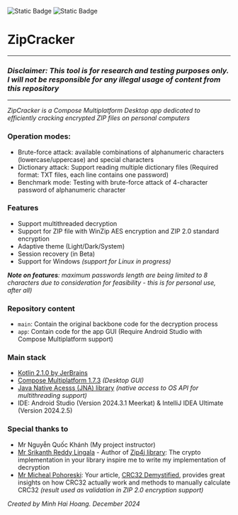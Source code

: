 ![Static Badge](https://img.shields.io/badge/version-0.1.0-alpha)
![Static Badge](https://img.shields.io/badge/release-alpha-1)

# ZipCracker

---
### _Disclaimer: This tool is for research and testing purposes only. I will not be responsible for any illegal usage of content from this repository_
---

_ZipCracker is a Compose Multiplatform Desktop app dedicated to efficiently cracking encrypted ZIP files on personal computers_

### Operation modes:
- Brute-force attack: available combinations of alphanumeric characters (lowercase/uppercase) and special characters
- Dictionary attack: Support reading multiple dictionary files (Required format: TXT files, each line contains one password)
- Benchmark mode: Testing with brute-force attack of 4-character password of alphanumeric character

### Features
- Support multithreaded decryption
- Support for ZIP file with WinZip AES encryption and ZIP 2.0 standard encryption
- Adaptive theme (Light/Dark/System)
- Session recovery (in Beta)
- Support for Windows _(support for Linux in progress)_

_**Note on features**: maximum passwords length are being limited to 8 characters due to consideration for feasibility - this is for personal use, after all)_

### Repository content
- `main`: Contain the original backbone code for the decryption process
- `app`: Contain code for the app GUI (Require Android Studio with Compose Multiplatform support)

### Main stack
- [Kotlin 2.1.0 by JerBrains](https://kotlinlang.org/)
- [Compose Multiplatform 1.7.3](https://www.jetbrains.com/compose-multiplatform/?utm_campaign=kmp&utm_medium=docs&utm_source=github) _(Desktop GUI)_
- [Java Native Acesss (JNA) library](https://github.com/java-native-access/jna?tab=readme-ov-file) _(native access to OS API for multithreading support)_
- IDE: Android Studio (Version 2024.3.1 Meerkat) & IntelliJ IDEA Ultimate (Version 2024.2.5) 

### Special thanks to
- Mr Nguyễn Quốc Khánh (My project instructor)
- [Mr Srikanth Reddy Lingala](https://www.linkedin.com/in/srikanth-reddy-lingala-56907714?utm_source=share&utm_campaign=share_via&utm_content=profile&utm_medium=android_app) - Author of [Zip4j library](https://github.com/srikanth-lingala/zip4j): The crypto implementation in your library inspire me to write my implementation of decryption
- [Mr Micheal Pohoreski](https://www.linkedin.com/in/michael-pohoreski-8a74171?utm_source=share&utm_campaign=share_via&utm_content=profile&utm_medium=android_app): Your article, [CRC32 Demystified](https://github.com/Michaelangel007/crc32), provides great insights on how CRC32 actually work and methods to manually calculate CRC32 _(result used as validation in ZIP 2.0 encryption support)_

_Created by Minh Hai Hoang. December 2024_
